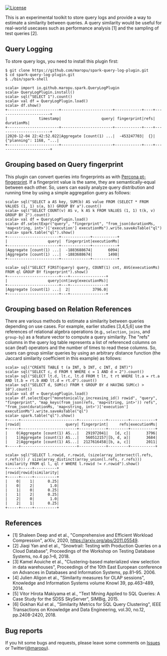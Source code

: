 [![License](http://img.shields.io/:license-Apache_v2-blue.svg)](https://github.com/maropu/spark-sql-server/blob/master/LICENSE)

This is an experimental toolkit to store query logs and provide a way to estimate a similarity between queries.
A query similarity would be useful for real-world usecases such as performance analysis [1] and the sampling of test queries [2].

## Query Logging

To store query logs, you need to install this plugin first:

    $ git clone https://github.com/maropu/spark-query-log-plugin.git
    $ cd spark-query-log-plugin.git
    $ ./bin/spark-shell

    scala> import io.github.maropu.spark.QueryLogPlugin
    scala> QueryLogPlugin.install()
    scala> sql("SELECT 1").count()
    scala> val df = QueryLogPlugin.load()
    scala> df.show()
    +-----------------------+-----------------------+------------+----+-----------------------+
    |              timestamp|                  query| fingerprint|refs|             durationMs|
    +-----------------------+-----------------------+------------+----+-----------------------+
    |2020-12-04 22:42:52.022|Aggregate [count(1) ...|  -453247703|  {}|{"planning": 1168, "...|
    +-----------------------+-----------------------+------------+----+-----------------------+

## Grouping based on Query fingerprint

This plugin can convert queries into fingerprints as with [Percona pt-fingerprint](https://www.percona.com/doc/percona-toolkit/LATEST/pt-fingerprint.html).
If a fingerprint value is the same, they are semantically-equal between each other.
So, users can easily analyze query distribution and running time by using a simple aggregation guery as follows:

    scala> sql("SELECT a AS key, SUM(b) AS value FROM (SELECT * FROM VALUES (1, 1) s(a, b)) GROUP BY a").count()
    scala> sql("SELECT COUNT(v) AS v, k AS k FROM VALUES (1, 1) t(k, v) GROUP BY 2").count()
    scala> val df = QueryLogPlugin.load()
    scala> df.selectExpr("query", "fingerprint", "from_json(durationMs, 'map<string, int>')['execution'] executionMs").write.saveAsTable("ql")
    scala> spark.table("ql").show()
    +-----------------------+-------------+-----------+
    |                  query|  fingerprint|executionMs|
    +-----------------------+-------------+-----------+
    |Aggregate [count(1) ...|  -1883688674|       6094|
    |Aggregate [count(1) ...|  -1883688674|       1498|
    +-----------------------+-------------+-----------+

    scala> sql("SELECT FIRST(query) query, COUNT(1) cnt, AVG(executionMs) FROM ql GROUP BY fingerprint").show()
    +-----------------------+---+----------------+
    |                  query|cnt|avg(executionMs)|
    +-----------------------+---+----------------+
    |Aggregate [count(1) ...|  2|          3796.0|
    +-----------------------+---+----------------+

## Grouping based on Relation References

There are various methods to estimate a similarity between queries depending on use cases.
For example, earlier studies [3,4,5,6] use the references of relational algebra operations (e.g., `selection`, `joins`, and `group-by`)
as a feature vector to compute a query similarity. The "refs" columns in the query log table represents
a list of referenced columns on scan (leaf) operators and the number of times to read these columns.
So, users can group similar queries by using an arbitrary distance function
(the Jaccard similarity coefficient in this example) as follows:

    scala> sql("CREATE TABLE t (a INT, b INT, c INT, d INT)")
    scala> sql("SELECT c, d FROM t WHERE c = 1 AND d = 2").count()
    scala> sql("SELECT lt.d, lt.c, lt.d FROM t lt, t rt WHERE lt.a = rt.a AND lt.b = rt.b AND lt.d = rt.d").count()
    scala> sql("SELECT d, SUM(c) FROM t GROUP BY d HAVING SUM(c) > 10").count()
    scala> val df = QueryLogPlugin.load()
    scala> df.selectExpr("monotonically_increasing_id() rowid", "query", "fingerprint", "map_keys(from_json(refs, 'map<string, int>')) refs", "from_json(durationMs, 'map<string, int>')['execution'] executionMs").write.saveAsTable("ql")
    scala> spark.table("ql").show()
    +-----+-------------------------+------------+---------+-----------+
    |rowid|                    query| fingerprint|     refs|executionMs|
    +-----+-------------------------+------------+---------+-----------+
    |    0|Aggregate [count(1) AS...|   291972041|   [d, c]|       3796|
    |    1|Aggregate [count(1) AS...|   560512157|[b, d, a]|       3684|
    |    2|Aggregate [count(1) AS...|  2127616458|[b, a, c]|       2011|
    +-----+-------------------------+------------+---------+-----------+

    scala> sql("SELECT l.rowid, r.rowid, (size(array_intersect(l.refs, r.refs))) / size(array_distinct(array_union(l.refs, r.refs))) similarity FROM ql l, ql r WHERE l.rowid != r.rowid").show()
    +-----+-----+----------+
    |rowid|rowid|similarity|
    +-----+-----+----------+
    |    0|    1|      0.25|
    |    0|    2|       1.0|
    |    1|    0|      0.25|
    |    1|    2|      0.25|
    |    2|    0|       1.0|
    |    2|    1|      0.25|
    +-----+-----+----------+

## References

 - [1] Shaleen Deep and et al., "Comprehensive and Efficient Workload Compression", arXiv, 2020, https://arxiv.org/abs/2011.05549.
 - [2] Jiaqi Yan and et al., "Snowtrail: Testing with Production Queries on a Cloud Database", Proceedings of the Workshop on Testing Database Systems, no.4 pp.1–6, 2018.
 - [3] Kamel Aouiche et al., "Clustering-based materialized view selection in data warehouses", Proceedings of the 10th East European conference on Advances in Databases and Information Systems, pp.81–95. 2006.
 - [4] Julien Aligon et al., "Similarity measures for OLAP sessions", Knowledge and Information Systems volume Knowl 39, pp.463–489, 2014.
 - [5] Vitor Hirota Makiyama et al., "Text Mining Applied to SQL Queries: A Case Study for the SDSS SkyServer", SIMBig, 2015.
 - [6] Gokhan Kul et al., "Similarity Metrics for SQL Query Clustering", IEEE Transactions on Knowledge and Data Engineering, vol.30, no.12, pp.2408-2420, 2018.

## Bug reports

If you hit some bugs and requests, please leave some comments on [Issues](https://github.com/maropu/spark-query-log-plugin/issues)
or Twitter([@maropu](http://twitter.com/#!/maropu)).


